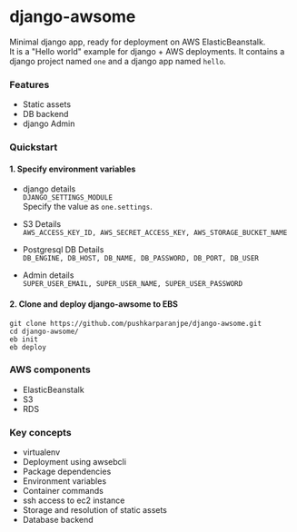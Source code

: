 # django-awsome
Minimal django app, ready for deployment on AWS ElasticBeanstalk.  
It is a "Hello world" example for django + AWS deployments. It contains a django project named `one` and a django app named `hello`.

### Features
* Static assets  
* DB backend  
* django Admin  

### Quickstart

#### 1. Specify environment variables
* django details  
`DJANGO_SETTINGS_MODULE`  
Specify the value as `one.settings`.

* S3 Details  
`AWS_ACCESS_KEY_ID, AWS_SECRET_ACCESS_KEY, AWS_STORAGE_BUCKET_NAME`  

* Postgresql DB Details  
`DB_ENGINE, DB_HOST, DB_NAME, DB_PASSWORD, DB_PORT, DB_USER`  

* Admin details  
`SUPER_USER_EMAIL, SUPER_USER_NAME, SUPER_USER_PASSWORD`  

#### 2. Clone and deploy django-awsome to EBS
`git clone https://github.com/pushkarparanjpe/django-awsome.git`  
`cd django-awsome/`  
`eb init`  
`eb deploy`  



### AWS components
* ElasticBeanstalk  
* S3  
* RDS  

### Key concepts
* virtualenv
* Deployment using awsebcli
* Package dependencies
* Environment variables
* Container commands
* ssh access to ec2 instance  
* Storage and resolution of static assets   
* Database backend  

